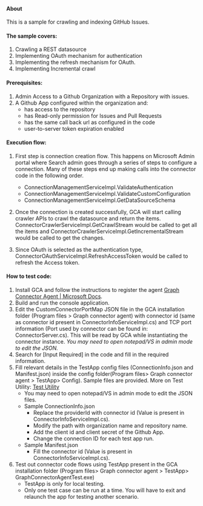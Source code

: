 #### About
This is a sample for crawling and indexing GitHub Issues.

#### The sample covers:
1. Crawling a REST datasource
2. Implementing OAuth mechanism for authentication
3. Implementing the refresh mechanism for OAuth.
4. Implementing Incremental crawl

#### Prerequisites:
1. Admin Access to a Github Organization with a Repository with issues.
2. A Github App configured within the organization and:
	- has access to the repository
	- has Read-only permission for Issues and Pull Requests
	- has the same call back url as configured in the code
	- user-to-server token expiration enabled
	
#### Execution flow:
1. First step is connection creation flow. This happens on Microsoft Admin portal where Search admin goes through a series of steps to configure a connection. Many of these steps end up making calls into the connector code in the following order.
	- ConnectionManagementServiceImpl.ValidateAuthentication
	- ConnectionManagementServiceImpl.ValidateCustomConfiguration
	- ConnectionManagementServiceImpl.GetDataSourceSchema

2. Once the connection is created successfully, GCA will start calling crawler APIs to crawl the datasource and return the items. ConnectorCrawlerServiceImpl.GetCrawlStream would be called to get all the items and ConnectorCrawlerServiceImpl.GetIncrementalStream would be called to get the changes.

3. Since OAuth is selected as the authentication type, ConnectorOAuthServiceImpl.RefreshAccessToken would be called to refresh the Access token.

#### How to test code:
1. Install GCA and follow the instructions to register the agent [Graph Connector Agent | Microsoft Docs](https://learn.microsoft.com/en-us/MicrosoftSearch/graph-connector-agent "Graph Connector Agent | Microsoft Docs").
2. Build and run the console application.
3. Edit the CustomConnectorPortMap JSON file in the GCA installation folder (Program files > Graph connector agent) with connector id (same as connector id present in ConnectorInfoServiceImpl.cs) and TCP port information (Port used by connector can be found in: ConnectorServer.cs). This will be read by GCA while instantiating the connector instance. *You may need to open notepad/VS in admin mode to edit the JSON.*
4. Search for [Input Required] in the code and fill in the required information.
5. Fill relevant details in the TestApp config files (ConnectionInfo.json and Manifest.json) inside the config folder(Program files> Graph connector agent > TestApp> Config). Sample files are provided. More on Test Utility: [Test Utility](https://learn.microsoft.com/en-us/graph/custom-connector-sdk-testapp "Test Utility") 
	- You may need to open notepad/VS in admin mode to edit the JSON files.
	- Sample ConnectionInfo.json
		- Replace the providerId with connector id (Value is present in ConnectorInfoServiceImpl.cs).
		- Modify the path with organization name and repository name.
		- Add the client id and client secret of the Github App.
		- Change the connection ID for each test app run.
	- Sample Manifest.json
		- Fill the connector id (Value is present in ConnectorInfoServiceImpl.cs).
6. Test out connector code flows using TestApp present in the GCA installation folder (Program files> Graph connector agent > TestApp> GraphConnectorAgentTest.exe)
	- TestApp is only for local testing.
	- Only one test case can be run at a time. You will have to exit and relaunch the app for testing another scenario.
